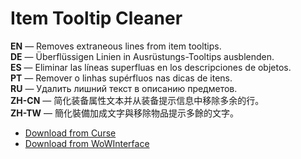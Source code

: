 Item Tooltip Cleaner
=======================

**EN** — Removes extraneous lines from item tooltips.  
**DE** — Überflüssigen Linien in Ausrüstungs-Tooltips ausblenden.  
**ES** — Eliminar las líneas superfluas en los descripciones de objetos.  
**PT** — Remover o linhas supérfluos nas dicas de itens.  
**RU** — Удалить лишний текст в описанию предметов.  
**ZH-CN** — 简化装备属性文本并从装备提示信息中移除多余的行。  
**ZH-TW** — 簡化裝備加成文字與移除物品提示多餘的文字。

* [Download from Curse](https://mods.curse.com/addons/wow/itemtooltipcleaner)
* [Download from WoWInterface](https://www.wowinterface.com/downloads/info19129-ItemTooltipCleaner.html)
